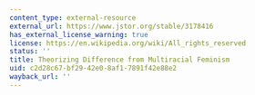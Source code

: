 ```yaml
---
content_type: external-resource
external_url: https://www.jstor.org/stable/3178416
has_external_license_warning: true
license: https://en.wikipedia.org/wiki/All_rights_reserved
status: ''
title: Theorizing Difference from Multiracial Feminism
uid: c2d28c67-bf29-42e0-8af1-7891f42e88e2
wayback_url: ''
---
```

